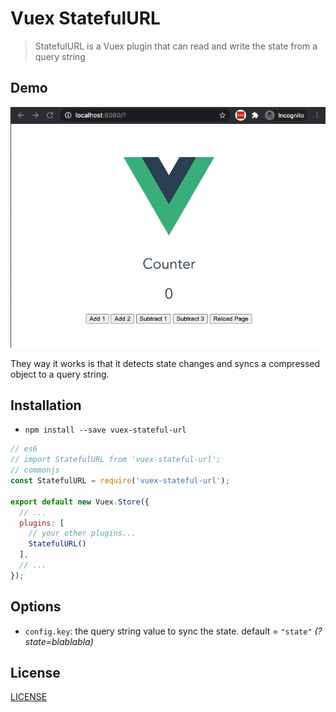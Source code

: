 # Vuex StatefulURL

> StatefulURL is a Vuex plugin that can read and write the state from a query string

## Demo

![demo.gif](demo.gif)

They way it works is that it detects state changes and syncs a compressed object to a query string.

## Installation

* `npm install --save vuex-stateful-url`

```js
// es6
// import StatefulURL from 'vuex-stateful-url';
// commonjs
const StatefulURL = require('vuex-stateful-url');

export default new Vuex.Store({
  // ...
  plugins: [
    // your other plugins...
    StatefulURL()
  ],
  // ...
});
```

## Options

* `config.key`: the query string value to sync the state. default = `"state"` *(?state=blablabla)*

## License

[LICENSE](LICENSE)
